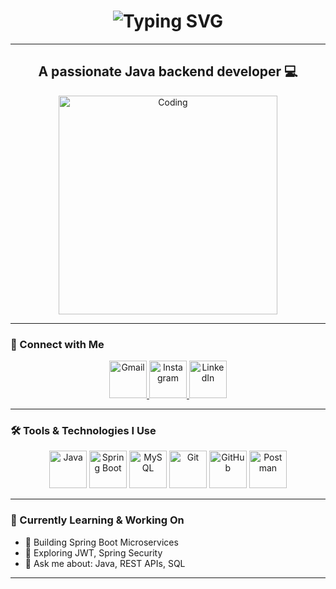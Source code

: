 <!-- 🧠 Typing Animated Welcome with Indian Touch -->
<h1 align="center">
  <img src="https://readme-typing-svg.demolab.com?font=Fira+Code&weight=600&size=30&duration=3000&pause=1000&center=true&vCenter=true&width=700&height=70&lines=Namaste+%F0%9F%99%8F%2C+I'm+Nishant!;A+Java+Backend+Developer+from+India;Welcome+to+my+GitHub+Profile" alt="Typing SVG" />
</h1>

---

<h2 align="center"> A passionate Java backend developer 💻 </h2>

<p align="center">
  <img src="https://cdn.dribbble.com/users/1162077/screenshots/3848914/media/7ed7d5ca074b48b328150e5a231e8b1f.gif" alt="Coding" width="350"/>
</p>



---

### 💫 Connect with Me

<p align="center">
  <a href="mailto:mattenishant@gmail.com">
    <img src="https://img.icons8.com/clouds/100/000000/gmail-new.png" alt="Gmail" width="60"/>
  </a>
  <a href="https://www.instagram.com/zeconiniar?igsh=MTRicjlldmp1YXhnMQ==">
    <img src="https://img.icons8.com/clouds/100/000000/instagram-new.png" alt="Instagram" width="60"/>
  </a>
  <a href="https://www.linkedin.com/in/YOUR-LINKEDIN-USERNAME/">
    <img src="https://img.icons8.com/clouds/100/000000/linkedin.png" alt="LinkedIn" width="60"/>
  </a>
</p>

---

### 🛠️ Tools & Technologies I Use

<p align="center">
  <img src="https://raw.githubusercontent.com/devicons/devicon/master/icons/java/java-original.gif" alt="Java" width="60" height="60"/>
  <img src="https://raw.githubusercontent.com/ArthDhakecha/Spring-Boot-Logo/main/springboot.gif" alt="Spring Boot" width="60" height="60"/>
  <img src="https://raw.githubusercontent.com/rajput2107/rajput2107/main/icons/mysql.gif" alt="MySQL" width="60" height="60"/>
  <img src="https://raw.githubusercontent.com/tsaniyah/Animated-Tech-Icons/main/icons/git.gif" alt="Git" width="60" height="60"/>
  <img src="https://raw.githubusercontent.com/tsaniyah/Animated-Tech-Icons/main/icons/github.gif" alt="GitHub" width="60" height="60"/>
  <img src="https://user-images.githubusercontent.com/74038190/212568313-cbf9a0c2-e6c9-4f4f-a2b3-65b9c5f01085.gif" alt="Postman" width="60" height="60"/>
</p>


---

### 🚀 Currently Learning & Working On
- 🔭 Building Spring Boot Microservices
- 🔐 Exploring JWT, Spring Security
- 💬 Ask me about: Java, REST APIs, SQL
  

---

